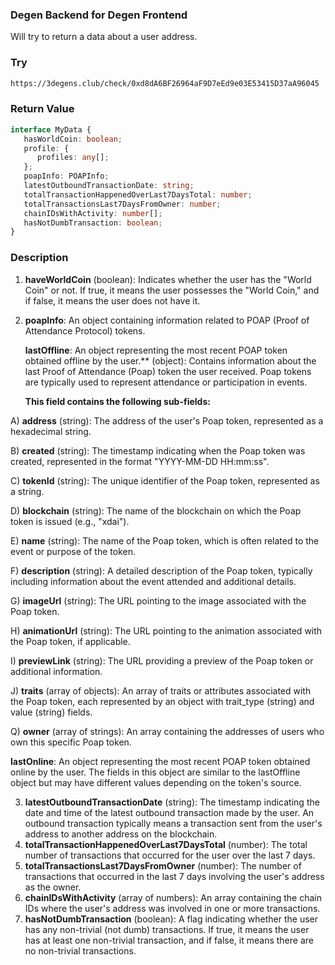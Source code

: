 ### Degen Backend for Degen Frontend

Will try to return a data about a user address.

### Try

```Markdown
https://3degens.club/check/0xd8dA6BF26964aF9D7eEd9e03E53415D37aA96045
```

### Return Value
```TypeScript
interface MyData {
   hasWorldCoin: boolean;
   profile: {
      profiles: any[]; 
   };
   poapInfo: POAPInfo;
   latestOutboundTransactionDate: string;
   totalTransactionHappenedOverLast7DaysTotal: number;
   totalTransactionsLast7DaysFromOwner: number;
   chainIDsWithActivity: number[];
   hasNotDumbTransaction: boolean;
}
```
### Description

1. **haveWorldCoin** (boolean): Indicates whether the user has the "World Coin" or not. If true, it means the user possesses the "World Coin," and if false, it means the user does not have it.

2. **poapInfo**: An object containing information related to POAP (Proof of Attendance Protocol) tokens.

   **lastOffline**: An object representing the most recent POAP token obtained offline by the user.** (object): Contains information about the last Proof of Attendance (Poap) token the user received. Poap tokens are typically used to represent attendance or participation in events. 
   
   **This field contains the following sub-fields:**
 
  A) **address** (string): The address of the user's Poap token, represented as a hexadecimal string.

  B) **created** (string): The timestamp indicating when the Poap token was created, represented in the format "YYYY-MM-DD HH:mm:ss".

  C) **tokenId** (string): The unique identifier of the Poap token, represented as a string.

  D) **blockchain** (string): The name of the blockchain on which the Poap token is issued (e.g., "xdai").

  E) **name** (string): The name of the Poap token, which is often related to the event or purpose of the token.

  F) **description** (string): A detailed description of the Poap token, typically including information about the event attended and additional details.

  G) **imageUrl** (string): The URL pointing to the image associated with the Poap token.

  H) **animationUrl** (string): The URL pointing to the animation associated with the Poap token, if applicable.

  I) **previewLink** (string): The URL providing a preview of the Poap token or additional information.

  J) **traits** (array of objects): An array of traits or attributes associated with the Poap token, each represented by an object with trait_type (string) and value (string) fields.
 
  Q) **owner** (array of strings): An array containing the addresses of users who own this specific Poap token.

**lastOnline**: An object representing the most recent POAP token obtained online by the user. The fields in this object are similar to the lastOffline object but may have different values depending on the token's source.

3. **latestOutboundTransactionDate** (string): The timestamp indicating the date and time of the latest outbound transaction made by the user. An outbound transaction typically means a transaction sent from the user's address to another address on the blockchain.
4. **totalTransactionHappenedOverLast7DaysTotal** (number): The total number of transactions that occurred for the user over the last 7 days.
5. **totalTransactionsLast7DaysFromOwner** (number): The number of transactions that occurred in the last 7 days involving the user's address as the owner.
6. **chainIDsWithActivity** (array of numbers): An array containing the chain IDs where the user's address was involved in one or more transactions.
7. **hasNotDumbTransaction** (boolean): A flag indicating whether the user has any non-trivial (not dumb) transactions. If true, it means the user has at least one non-trivial transaction, and if false, it means there are no non-trivial transactions.